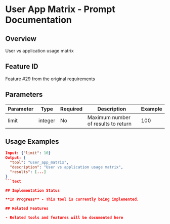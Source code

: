 # User App Matrix - Prompt Documentation

## Overview

User vs application usage matrix

## Feature ID

Feature #29 from the original requirements

## Parameters

| Parameter | Type | Required | Description | Example |
|-----------|------|----------|-------------|---------|
| limit | integer | No | Maximum number of results to return | 100 |

## Usage Examples

```json
Input: {"limit": 10}
Output: {
  "tool": "user_app_matrix",
  "description": "User vs application usage matrix",
  "results": [...]
}
```text

## Implementation Status

**In Progress** - This tool is currently being implemented.

## Related Features

- Related tools and features will be documented here
